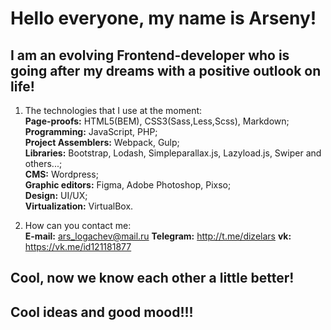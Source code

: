 # Hello everyone, my name is Arseny!
## I am an evolving Frontend-developer who is going after my dreams with a positive outlook on life!

1. The technologies that I use at the moment:  
    __Page-proofs:__ HTML5(BEM), CSS3(Sass,Less,Scss), Markdown;  
    __Programming:__ JavaScript, PHP;  
    __Project Assemblers:__ Webpack, Gulp;  
    __Libraries:__ Bootstrap, Lodash, Simpleparallax.js, Lazyload.js, Swiper and others...;  
    __CMS:__ Wordpress;  
    __Graphic editors:__ Figma, Adobe Photoshop, Pixso;  
    __Design:__ UI/UX;  
    __Virtualization:__ VirtualBox.
    
2. How can you contact me:  
    __E-mail:__ <ars_logachev@mail.ru>
    __Telegram:__ http://t.me/dizelars
    __vk:__ https://vk.me/id121181877
		
## Cool, now we know each other a little better!
## Cool ideas and good mood!!!
